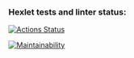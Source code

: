 ### Hexlet tests and linter status:
[![Actions Status](https://github.com/VladimirB/java-project-61/workflows/hexlet-check/badge.svg)](https://github.com/VladimirB/java-project-61/actions)

[![Maintainability](https://api.codeclimate.com/v1/badges/88b2879b327a1b6b53e6/maintainability)](https://codeclimate.com/github/VladimirB/java-project-61/maintainability)
